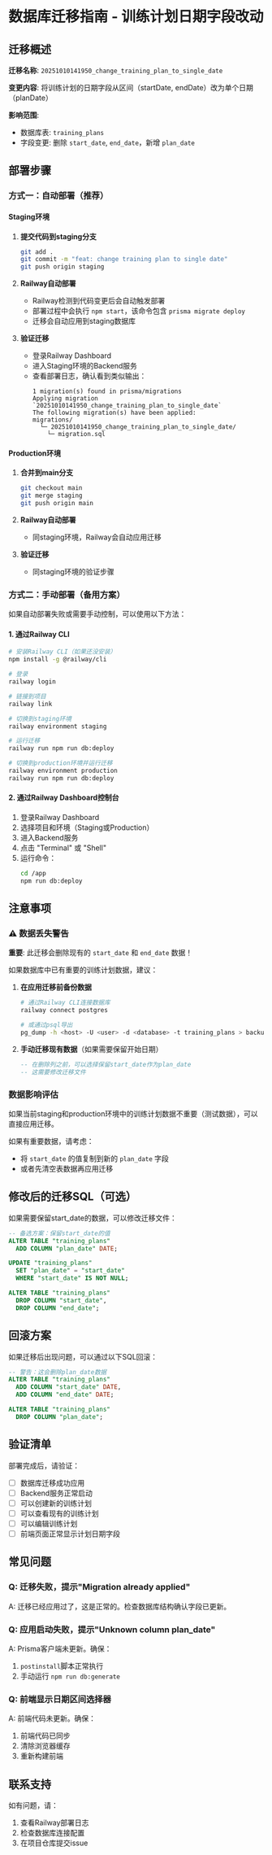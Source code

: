 # 数据库迁移指南 - 训练计划日期字段改动

## 迁移概述

**迁移名称**: `20251010141950_change_training_plan_to_single_date`

**变更内容**: 将训练计划的日期字段从区间（startDate, endDate）改为单个日期（planDate）

**影响范围**: 
- 数据库表: `training_plans`
- 字段变更: 删除 `start_date`, `end_date`，新增 `plan_date`

## 部署步骤

### 方式一：自动部署（推荐）

#### Staging环境

1. **提交代码到staging分支**
   ```bash
   git add .
   git commit -m "feat: change training plan to single date"
   git push origin staging
   ```

2. **Railway自动部署**
   - Railway检测到代码变更后会自动触发部署
   - 部署过程中会执行 `npm start`，该命令包含 `prisma migrate deploy`
   - 迁移会自动应用到staging数据库

3. **验证迁移**
   - 登录Railway Dashboard
   - 进入Staging环境的Backend服务
   - 查看部署日志，确认看到类似输出：
     ```
     1 migration(s) found in prisma/migrations
     Applying migration `20251010141950_change_training_plan_to_single_date`
     The following migration(s) have been applied:
     migrations/
       └─ 20251010141950_change_training_plan_to_single_date/
         └─ migration.sql
     ```

#### Production环境

1. **合并到main分支**
   ```bash
   git checkout main
   git merge staging
   git push origin main
   ```

2. **Railway自动部署**
   - 同staging环境，Railway会自动应用迁移

3. **验证迁移**
   - 同staging环境的验证步骤

### 方式二：手动部署（备用方案）

如果自动部署失败或需要手动控制，可以使用以下方法：

#### 1. 通过Railway CLI

```bash
# 安装Railway CLI（如果还没安装）
npm install -g @railway/cli

# 登录
railway login

# 链接到项目
railway link

# 切换到staging环境
railway environment staging

# 运行迁移
railway run npm run db:deploy

# 切换到production环境并运行迁移
railway environment production
railway run npm run db:deploy
```

#### 2. 通过Railway Dashboard控制台

1. 登录Railway Dashboard
2. 选择项目和环境（Staging或Production）
3. 进入Backend服务
4. 点击 "Terminal" 或 "Shell"
5. 运行命令：
   ```bash
   cd /app
   npm run db:deploy
   ```

## 注意事项

### ⚠️ 数据丢失警告

**重要**: 此迁移会删除现有的 `start_date` 和 `end_date` 数据！

如果数据库中已有重要的训练计划数据，建议：

1. **在应用迁移前备份数据**
   ```bash
   # 通过Railway CLI连接数据库
   railway connect postgres
   
   # 或通过psql导出
   pg_dump -h <host> -U <user> -d <database> -t training_plans > backup.sql
   ```

2. **手动迁移现有数据**（如果需要保留开始日期）
   ```sql
   -- 在删除列之前，可以选择保留start_date作为plan_date
   -- 这需要修改迁移文件
   ```

### 数据影响评估

如果当前staging和production环境中的训练计划数据不重要（测试数据），可以直接应用迁移。

如果有重要数据，请考虑：
- 将 `start_date` 的值复制到新的 `plan_date` 字段
- 或者先清空表数据再应用迁移

## 修改后的迁移SQL（可选）

如果需要保留start_date的数据，可以修改迁移文件：

```sql
-- 备选方案：保留start_date的值
ALTER TABLE "training_plans" 
  ADD COLUMN "plan_date" DATE;

UPDATE "training_plans" 
  SET "plan_date" = "start_date"
  WHERE "start_date" IS NOT NULL;

ALTER TABLE "training_plans" 
  DROP COLUMN "start_date",
  DROP COLUMN "end_date";
```

## 回滚方案

如果迁移后出现问题，可以通过以下SQL回滚：

```sql
-- 警告：这会删除plan_date数据
ALTER TABLE "training_plans" 
  ADD COLUMN "start_date" DATE,
  ADD COLUMN "end_date" DATE;

ALTER TABLE "training_plans" 
  DROP COLUMN "plan_date";
```

## 验证清单

部署完成后，请验证：

- [ ] 数据库迁移成功应用
- [ ] Backend服务正常启动
- [ ] 可以创建新的训练计划
- [ ] 可以查看现有的训练计划
- [ ] 可以编辑训练计划
- [ ] 前端页面正常显示计划日期字段

## 常见问题

### Q: 迁移失败，提示"Migration already applied"
A: 迁移已经应用过了，这是正常的。检查数据库结构确认字段已更新。

### Q: 应用启动失败，提示"Unknown column plan_date"
A: Prisma客户端未更新。确保：
1. `postinstall`脚本正常执行
2. 手动运行 `npm run db:generate`

### Q: 前端显示日期区间选择器
A: 前端代码未更新。确保：
1. 前端代码已同步
2. 清除浏览器缓存
3. 重新构建前端

## 联系支持

如有问题，请：
1. 查看Railway部署日志
2. 检查数据库连接配置
3. 在项目仓库提交issue


